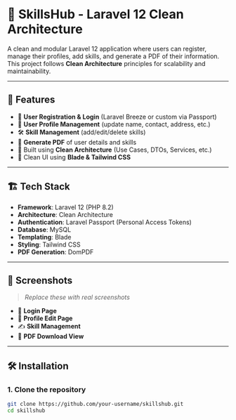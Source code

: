 # 🧠 SkillsHub - Laravel 12 Clean Architecture

A clean and modular Laravel 12 application where users can register, manage their profiles, add skills, and generate a PDF of their information. This project follows **Clean Architecture** principles for scalability and maintainability.

---

## 🚀 Features

- 🔐 **User Registration & Login** (Laravel Breeze or custom via Passport)
- 👤 **User Profile Management** (update name, contact, address, etc.)
- 🛠️ **Skill Management** (add/edit/delete skills)
- 📄 **Generate PDF** of user details and skills
- 🎯 Built using **Clean Architecture** (Use Cases, DTOs, Services, etc.)
- 🎨 Clean UI using **Blade & Tailwind CSS**

---

## 🏗️ Tech Stack

- **Framework**: Laravel 12 (PHP 8.2)
- **Architecture**: Clean Architecture
- **Authentication**: Laravel Passport (Personal Access Tokens)
- **Database**: MySQL
- **Templating**: Blade
- **Styling**: Tailwind CSS
- **PDF Generation**: DomPDF

---

## 📸 Screenshots

> _Replace these with real screenshots_

- 🔐 **Login Page**
- 👤 **Profile Edit Page**
- ✍️ **Skill Management**
- 📄 **PDF Download View**

---

## 🛠️ Installation

### 1. Clone the repository

```bash
git clone https://github.com/your-username/skillshub.git
cd skillshub
